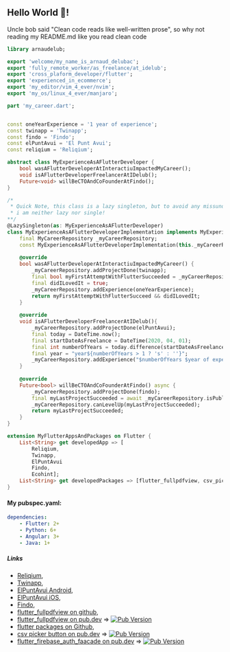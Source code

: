 ## Hello World 👋!
Uncle bob said "Clean code reads like well-written prose", so why not reading my README.md like you read clean code

```dart
library arnaudelub;

export 'welcome/my_name_is_arnaud_delubac';
export 'fully_remote_worker/as_freelance/at_idelub';
export 'cross_plaform_developer/flutter';
export 'experienced_in_ecommerce';
export 'my_editor/vim_4_ever/nvim';
export 'my_os/linux_4_ever/manjaro';

```

```dart
part 'my_career.dart';
```

```dart

const oneYearExperience = '1 year of experience';
const twinapp = 'Twinapp';
const findo = 'Findo';
const elPuntAvui = 'El Punt Avui';
const reliqium = 'Reliqium';

abstract class MyExperienceAsAFlutterDeveloper {
    bool wasAFlutterDeveloperAtInteractiuImpactedMyCareer();
    void isAFlutterDeveloperFreelancerAtIDelub();
    Future<void> willBeCTOAndCoFounderAtFindo();
}

/*
 * Quick Note, this class is a lazy singleton, but to avoid any missunderstanding,
 * i am neither lazy nor single!
**/
@LazySingleton(as: MyExperienceAsAFlutterDeveloper)
class MyExperienceAsAFlutterDeveloperImplementation implements MyExperienceAsAFlutterDeveloper {
    final MyCareerRepository _myCareerRepository;
    const MyExperienceAsAFlutterDeveloperImplementation(this._myCareerRepository);
    
    @override
    bool wasAFlutterDeveloperAtInteractiuImpactedMyCareer() {
        _myCareerRepository.addProjectDone(twinapp);
        final bool myFirstAttemptWithFlutterSucceeded = _myCareerRepository.isPublishedAndWorking(twinapp);
        final didILovedIt = true;
        _myCareerRepository.addExperience(oneYearExperience);
        return myFirstAttemptWithFlutterSucceed && didILovedIt;
    }
    
    @override
    void isAFlutterDeveloperFreelancerAtIDelub(){
        _myCareerRepository.addProjectDone(elPuntAvui);
        final today = DateTime.now();
        final startDateAsFreelance = DateTime(2020, 04, 01);
        final int numberOfYears = today.difference(startDateAsFreelance).inYears;
        final year = "year${numberOfYears > 1 ? 's' : ''}";
        _myCareerRepository.addExperience("$numberOfYears $year of experience");
    }
    
    @override
    Future<bool> willBeCTOAndCoFounderAtFindo() async {
        _myCareerRepository.addProjectDone(findo);
        final myLastProjectSucceeded = await _myCareerRepository.isPublishedAndWorking(hero);
        _myCareerRepository.canLevelUp(myLastProjectSucceeded);
        return myLastProjectSucceeded;
    }
}

extension MyFlutterAppsAndPackages on Flutter {
    List<String> get developedApp => [
        Reliqium,
        Twinapp,
        ElPuntAvui
        Findo,
        Ecohint];
    List<String> get developedPackages => [flutter_fullpdfview, csv_picker_button, flutter_firebase_aut_facade];
}
```

#### My pubspec.yaml:

```yaml
dependencies:
    - Flutter: 2+
    - Python: 6+
    - Angular: 3+
    - Java: 1+
```

##### Links
- [Reliqium](https://www.reliqium.com/),
- [Twinapp](https://www.twinapp.net/),
- [ElPuntAvui Android](https://play.google.com/store/apps/details?id=cat.epa.quiosc.epan&gl=ES),
- [ElPuntAvui iOS](https://apps.apple.com/us/app/el-punt-avui-nacional-v2/id1505758634),
- [Findo](https://findoapp.es),
- [flutter_fullpdfview on github](https://github.com/arnaudelub/flutter_fullpdfview),
- [flutter_fullpdfview on pub.dev](https://pub.dev/packages/flutter_fullpdfview) => [![Pub Version](https://img.shields.io/pub/v/flutter_fullpdfview)](https://pub.dev/packages/flutter_fullpdfview)
- [flutter packages on Github](https://github.com/arnaudelub/flutter_packages),
- [csv picker button on pub.dev](https://pub.dev/packages/csv_picker_button) => [![Pub Version](https://img.shields.io/pub/v/csv_picker_button)](https://pub.dev/packages/csv_picker_button)
- [flutter_firebase_auth_faacade on pub.dev](https://pub.dev/packages/flutter_firebase_auth_facade) => [![Pub Version](https://img.shields.io/pub/v/flutter_firebase_auth_facade)](https://pub.dev/packages/flutter_firebase_auth_facade)

<!--
**arnaudelub/arnaudelub** is a ✨ _special_ ✨ repository because its `README.md` (this file) appears on your GitHub profile.

Here are some ideas to get you started:

- 🔭 I’m currently working on ...
- 🌱 I’m currently learning ...
- 👯 I’m looking to collaborate on ...
- 🤔 I’m looking for help with ...
- 💬 Ask me about ...
- 📫 How to reach me: ...
- 😄 Pronouns: ...
- ⚡ Fun fact: ...
-->
